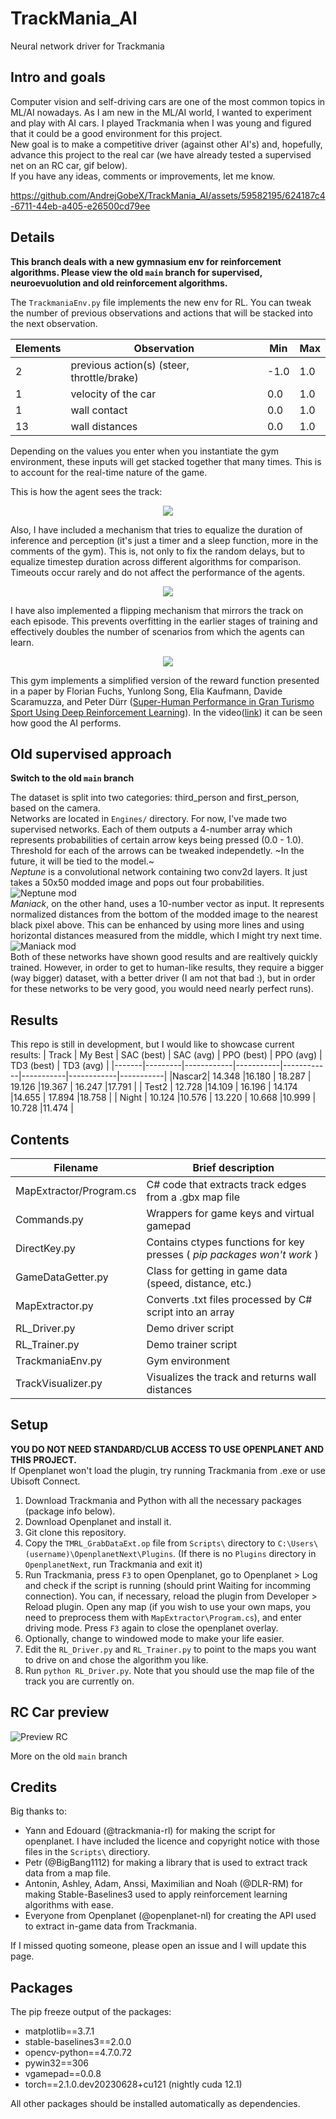 # TrackMania_AI
Neural network driver for Trackmania
## Intro and goals
Computer vision and self-driving cars are one of the most common topics in ML/AI nowadays. As I am new in the ML/AI world, I wanted to experiment and play with AI cars.
I played Trackmania when I was young and figured that it could be a good environment for this project.\
New goal is to make a competitive driver (against other AI's) and, hopefully, advance this project to the real car (we have already tested a supervised net on an RC car, gif below).\
If you have any ideas, comments or improvements, let me know.

https://github.com/AndrejGobeX/TrackMania_AI/assets/59582195/624187c4-6711-44eb-a405-e26500cd79ee

## Details
**This branch deals with a new gymnasium env for reinforcement algorithms. Please view the old `main` branch for supervised, neuroevuolution and old reinforcement algorithms.**

The `TrackmaniaEnv.py` file implements the new env for RL. You can tweak the number of previous observations and actions that will be stacked into the next observation.

| Elements | Observation                           | Min   | Max  |
|----------|---------------------------------------|-------|------|
|  2  | previous action(s) (steer, throttle/brake) | -1.0  | 1.0  |
|  1  | velocity of the car                        |  0.0  | 1.0  |
|  1  | wall contact                               |  0.0  | 1.0  |
| 13  | wall distances                             |  0.0  | 1.0  |

Depending on the values you enter when you instantiate the gym environment, these inputs will get stacked together that many times. This is to account for the real-time nature of the game.

This is how the agent sees the track:

<p align="center">
  <img src="input.png" />
</p>

Also, I have included a mechanism that tries to equalize the duration of inference and perception (it's just a timer and a sleep function, more in the comments of the gym).
This is, not only to fix the random delays, but to equalize timestep duration across different algorithms for comparison. Timeouts occur rarely and do not affect the performance of the agents.

<p align="center">
  <img src="equalizer.png" />
</p>

I have also implemented a flipping mechanism that mirrors the track on each episode. This prevents overfitting in the earlier stages of training and effectively doubles the number of scenarios from which the agents can learn.

<p align="center">
  <img src="flip.png" />
</p>



This gym implements a simplified version of the reward function presented in a paper by Florian Fuchs, Yunlong Song, Elia Kaufmann, Davide Scaramuzza, and Peter Dürr ([Super-Human Performance in Gran Turismo Sport Using Deep Reinforcement Learning](https://rpg.ifi.uzh.ch/docs/RAL21_Fuchs.pdf)). In the video([link](https://youtu.be/Zeyv1bN9v4A)) it can be seen how good the AI performs.
## Old supervised approach
**Switch to the old `main` branch**

The dataset is split into two categories: third_person and first_person, based on the camera.\
Networks are located in `Engines/` directory.
For now, I've made two supervised networks. Each of them outputs a 4-number array which represents probabilities of certain arrow keys being pressed (0.0 - 1.0). Threshold for each of the arrows can be tweaked independetly. ~In the future, it will be tied to the model.~\
*Neptune* is a convolutional network containing two conv2d layers. It just takes a 50x50 modded image and pops out four probabilities.\
![Neptune mod](https://github.com/AndrejGobeX/TrackMania_AI/blob/main/Engines/neptune_mod.png?raw=true)\
*Maniack*, on the other hand, uses a 10-number vector as input. It represents normalized distances from the bottom of the modded image to the nearest black pixel above. This can be enhanced by using more lines and using horizontal distances measured from the middle, which I might try next time.\
![Maniack mod](https://github.com/AndrejGobeX/TrackMania_AI/blob/main/Engines/maniack_mod.png?raw=true)\
Both of these networks have shown good results and are realtively quickly trained. However, in order to get to human-like results, they require a bigger (way bigger) dataset, with a better driver (I am not that bad :), but in order for these networks to be very good, you would need nearly perfect runs).
## Results
This repo is still in development, but I would like to showcase current results:
| Track | My Best | SAC (best) | SAC (avg) | PPO (best) | PPO (avg) | TD3 (best) | TD3 (avg) |
|-------|---------|------------|-----------|------------|-----------|------------|-----------|
|Nascar2| 14.348  |16.180      | 18.287    | 19.126     |19.367     | 16.247     |17.791     |
| Test2 | 12.728  |14.109      | 16.196    | 14.174     |14.655     | 17.894     |18.758     |
| Night | 10.124  |10.576      | 13.220    | 10.668     |10.999     | 10.728     |11.474     |
## Contents
| Filename | Brief description |
| -------- | ----------------- |
| MapExtractor/Program.cs | C# code that extracts track edges from a .gbx map file |
| Commands.py | Wrappers for game keys and virtual gamepad |
| DirectKey.py | Contains ctypes functions for key presses ( *pip packages won't work* ) |
| GameDataGetter.py | Class for getting in game data (speed, distance, etc.) |
| MapExtractor.py | Converts .txt files processed by C# script into an array |
| RL_Driver.py | Demo driver script |
| RL_Trainer.py | Demo trainer script |
| TrackmaniaEnv.py | Gym environment |
| TrackVisualizer.py | Visualizes the track and returns wall distances |
## Setup
**YOU DO NOT NEED STANDARD/CLUB ACCESS TO USE OPENPLANET AND THIS PROJECT.**\
If Openplanet won't load the plugin, try running Trackmania from .exe or use Ubisoft Connect.
1. Download Trackmania and Python with all the necessary packages (package info below).
2. Download Openplanet and install it.
3. Git clone this repository.
3. Copy the `TMRL_GrabDataExt.op` file from `Scripts\` directory to `C:\Users\(username)\OpenplanetNext\Plugins`. (If there is no `Plugins` directory in `OpenplanetNext`, run Trackmania and exit it)
4. Run Trackmania, press `F3` to open Openplanet, go to Openplanet > Log and check if the script is running (should print Waiting for incomming connection). You can, if necessary, reload the plugin from Developer > Reload plugin. Open any map (if you wish to use your own maps, you need to preprocess them with `MapExtractor\Program.cs`), and enter driving mode. Press `F3` again to close the openplanet overlay.
5. Optionally, change to windowed mode to make your life easier.
6. Edit the `RL_Driver.py` and `RL_Trainer.py` to point to the maps you want to drive on and chose the algorithm you like.
6. Run `python RL_Driver.py`. Note that you should use the map file of the track you are currently on.
## RC Car preview
![Preview RC](rc_car_preview.gif)

More on the old `main` branch
## Credits
Big thanks to:
* Yann and Edouard (@trackmania-rl) for making the script for openplanet. I have included the licence and copyright notice with those files in the `Scripts\` directiory.
* Petr (@BigBang1112) for making a library that is used to extract track data from a map file.
* Antonin, Ashley, Adam, Anssi, Maximilian and Noah (@DLR-RM) for making Stable-Baselines3 used to apply reinforcement learning algorithms with ease.
* Everyone from Openplanet (@openplanet-nl) for creating the API used to extract in-game data from Trackmania.

If I missed quoting someone, please open an issue and I will update this page.
## Packages
The pip freeze output of the packages:
* matplotlib==3.7.1
* stable-baselines3==2.0.0
* opencv-python==4.7.0.72
* pywin32==306
* vgamepad==0.0.8
* torch==2.1.0.dev20230628+cu121 (nightly cuda 12.1)

All other packages should be installed automatically as dependencies.